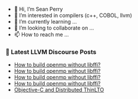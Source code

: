 - 👋 Hi, I’m Sean Perry
- 👀 I’m interested in compilers (c++, COBOL, llvm)
- 🌱 I’m currently learning ...
- 💞️ I’m looking to collaborate on ...
- 📫 How to reach me ...

<!---
s66perry/s66perry is a ✨ special ✨ repository because its `README.md` (this file) appears on your GitHub profile.
You can click the Preview link to take a look at your changes.
--->
### 📕 Latest LLVM Discourse Posts

<!-- DISCOURSE-LLVM:START -->
- [How to build openmp without libffi?](https://discourse.llvm.org/t/how-to-build-openmp-without-libffi/72627#post_4)
- [How to build openmp without libffi?](https://discourse.llvm.org/t/how-to-build-openmp-without-libffi/72627#post_3)
- [How to build openmp without libffi?](https://discourse.llvm.org/t/how-to-build-openmp-without-libffi/72627#post_2)
- [How to build openmp without libffi?](https://discourse.llvm.org/t/how-to-build-openmp-without-libffi/72627#post_1)
- [Objective-C and Distributed ThinLTO](https://discourse.llvm.org/t/objective-c-and-distributed-thinlto/72482#post_7)
<!-- DISCOURSE-LLVM:END -->
